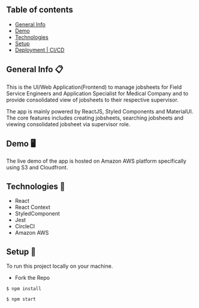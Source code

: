 ## Table of contents

- [ General Info ](#general-info)
- [ Demo ](#demo)
- [ Technologies ](#technologies)
- [ Setup ](#setup)
- [ Deployment | CI/CD ](#deployment)

## General Info :clipboard:

This is the UI/Web Application(Frontend) to manage jobsheets for Field Service Engineers and Application Specialist for Medical Company and to provide consolidated view of jobsheets to their respective supervisor.

The app is mainly powered by ReactJS, Styled Components and MaterialUI. The core features includes creating jobsheets, searching jobsheets and viewing consolidated jobsheet via supervisor role.

## Demo :desktop_computer:

The live demo of the app is hosted on Amazon AWS platform specifically using S3 and Cloudfront.

## Technologies :rocket:

- React
- React Context
- StyledComponent
- Jest
- CircleCI
- Amazon AWS

## Setup :office:

To run this project locally on your machine.

- Fork the Repo

```
$ npm install

$ npm start

```
